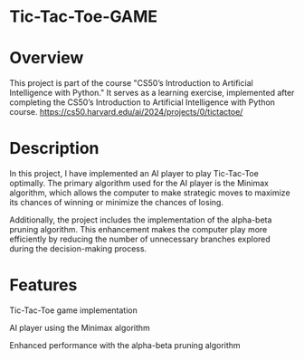 # Tic-Tac-Toe-GAME


# Overview
This project is part of the course "CS50’s Introduction to Artificial Intelligence with Python." It serves as a learning exercise, implemented after completing the CS50’s Introduction to Artificial Intelligence with Python course.
https://cs50.harvard.edu/ai/2024/projects/0/tictactoe/

# Description
In this project, I have implemented an AI player to play Tic-Tac-Toe optimally. The primary algorithm used for the AI player is the Minimax algorithm, which allows the computer to make strategic moves to maximize its chances of winning or minimize the chances of losing.

Additionally, the project includes the implementation of the alpha-beta pruning algorithm. This enhancement makes the computer play more efficiently by reducing the number of unnecessary branches explored during the decision-making process.

# Features
Tic-Tac-Toe game implementation

AI player using the Minimax algorithm

Enhanced performance with the alpha-beta pruning algorithm

